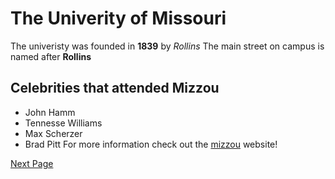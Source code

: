 # The Univerity of Missouri
The univeristy was founded in **1839** by _Rollins_ 
The main street on campus is named after **Rollins**
## Celebrities that attended Mizzou
* John Hamm
* Tennesse Williams
* Max Scherzer
* Brad Pitt
For more information check out the [mizzou](https://missouri.edu/) website!

[Next Page](it1000-final/LEARN.md)
